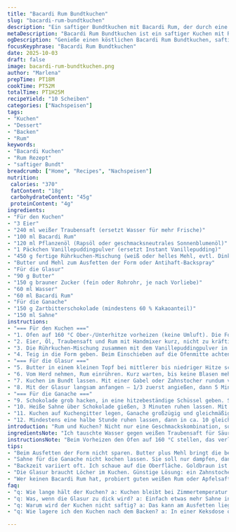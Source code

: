 ```yaml
---
title: "Bacardi Rum Bundtkuchen"
slug: "bacardi-rum-bundtkuchen"
description: "Ein saftiger Bundtkuchen mit Bacardi Rum, der durch eine leicht angepasste Rezeptur mit weißem Traubensaft statt Wasser und einem hauch Vanillepuddingpulver eine dezente Eigennote erhält. Die Glasur verbindet Butter, braunen Zucker und Rum, während die Ganache aus Zartbitterschokolade in Sahne eingekocht wird. Backzeit und Konsistenz hängen vom Ofentyp ab – besser nach Farbe und Stäbchenprobe richten. Das Übliche beim Bundt: gut ausfetten, genug Flüssigkeit im Teig, nicht zu schnell backen. Wer keinen Rum mag, kann mit Orangensaft oder Apfelsaft experimentieren. Prickeln sorgt für Geschmackstiefe und saftige Struktur; Ganache vollendet die Oberfläche. Restlos versautes Geschirr trotz Glasur bleibt minimal, wenn man den Kuchen im Bundt lässt."
metaDescription: "Bacardi Rum Bundtkuchen ist ein saftiger Kuchen mit Rum und Traubensaft, der jeden bei Geburtstagsfeiern begeistert"
ogDescription: "Genieße einen köstlichen Bacardi Rum Bundtkuchen, saftig und mit einer speziellen Glasur, ideal für jede Feier"
focusKeyphrase: "Bacardi Rum Bundtkuchen"
date: 2025-10-03
draft: false
image: bacardi-rum-bundtkuchen.png
author: "Marlena"
prepTime: PT18M
cookTime: PT52M
totalTime: PT1H25M
recipeYield: "10 Scheiben"
categories: ["Nachspeisen"]
tags:
- "Kuchen"
- "Dessert"
- "Backen"
- "Rum"
keywords:
- "Bacardi Kuchen"
- "Rum Rezept"
- "saftiger Bundt"
breadcrumb: ["Home", "Recipes", "Nachspeisen"]
nutrition: 
 calories: "370"
 fatContent: "18g"
 carbohydrateContent: "45g"
 proteinContent: "4g"
ingredients:
- "Für den Kuchen"
- "3 Eier"
- "240 ml weißer Traubensaft (ersetzt Wasser für mehr Frische)"
- "100 ml Bacardi Rum"
- "120 ml Pflanzenöl (Rapsöl oder geschmacksneutrales Sonnenblumenöl)"
- "1 Päckchen Vanillepuddingpulver (ersetzt Instant Vanillepudding)"
- "450 g fertige Rührkuchen-Mischung (weiß oder helles Mehl, evtl. Dinkel als Alternative)"
- "Butter und Mehl zum Ausfetten der Form oder Antihaft-Backspray"
- "Für die Glasur"
- "90 g Butter"
- "150 g brauner Zucker (fein oder Rohrohr, je nach Vorliebe)"
- "60 ml Wasser"
- "60 ml Bacardi Rum"
- "Für die Ganache"
- "150 g Zartbitterschokolade (mindestens 60 % Kakaoanteil)"
- "150 ml Sahne"
instructions:
- "=== Für den Kuchen ==="
- "1. Ofen auf 160 °C Ober-/Unterhitze vorheizen (keine Umluft). Die Form gut mit Butter ausreiben, dann mit Mehl bedecken. Überschuss ausschwenken. Antihaft-Spray funktioniert schneller, aber Butter-Mehl gibt bessere Kruste."
- "2. Eier, Öl, Traubensaft und Rum mit Handmixer kurz, nicht zu kräftig vermischen – gerade so, dass alles eine homogene, glänzende Masse bildet. Zu viel Luft rein, Kuchen wird trocken."
- "3. Die Rührkuchen-Mischung zusammen mit dem Vanillepuddingpulver in Portionen hinzufügen und nur so lange schlagen, bis der Teig eben glatt ist. Nicht übermixen, sonst bindet das Puddingpulver zu stark."
- "4. Teig in die Form geben. Beim Einschieben auf die Ofenmitte achten. Nach ca. 50 Minuten kontrollieren – Oberfläche soll goldbraun sein, der Zahnstocher sauber herauskommen. Backzeit kann je nach Ofen 48 bis 55 Minuten variieren. Wenn Kuchen zu dunkel wird schnell mit Alufolie abdecken."
- "=== Für die Glasur ==="
- "5. Butter in einem kleinen Topf bei mittlerer bis niedriger Hitze schmelzen. Es darf nicht braun werden! Braunen Zucker und Wasser zugeben, rühren bis Zucker gelöst und die Mischung leicht blubbert, etwa 2-3 Minuten. Nicht zu lange köcheln, sonst wird die Glasur zäh."
- "6. Vom Herd nehmen, Rum einrühren. Kurz warten, bis keine Blasen mehr steigen. Shell komplett in ein hitzebeständiges Gefäß geben (2 Tassen Messbecher)."
- "7. Kuchen im Bundt lassen. Mit einer Gabel oder Zahnstocher rundum viele kleine Löcher stechen. So zieht die Glasur rein wie eine wilde Welle. Trick: Nicht alle Löcher gleich tief, das unterstützt den Geschmack."
- "8. Mit der Glasur langsam anfangen – 1/3 zuerst angießen, dann 5 Minuten warten. Restliche Glasur portionsweise nach und nach eingießen. Trocken wirken vermeiden – Glasur soll tief durchziehen. Mindestens 20 Minuten stehen lassen, dann erst aus der Form stürzen."
- "=== Für die Ganache ==="
- "9. Schokolade grob hacken, in eine hitzebeständige Schüssel geben. Sahne in kleinem Topf auf mittlerer Flamme erwärmen, nicht kochen lassen, dampfen reicht."
- "10. Heiße Sahne über Schokolade gießen, 3 Minuten ruhen lassen. Mit Schneebesen langsam zu einer seidigen Creme verrühren, nicht sprunghaft schlagen. Ganache leicht abkühlen lassen, bis sie streichfähig wird."
- "11. Kuchen auf Kuchengitter legen, Ganache großzügig und gleichmäßig darüber verteilen. Achtung: Bei suboptimaler Raumtemperatur Ganache länger aushärten lassen oder kurz in den Kühlschrank stellen."
- "12. Mindestens eine halbe Stunde ruhen lassen, dann in ca. 10 gleichmäßige Scheiben schneiden. Schmeckt am nächsten Tag durchgezogen noch besser."
introduction: "Rum und Kuchen? Nicht nur eine Geschmackskombination, sondern Tradition, die viele Jahre und Fehlversuche kostete, bis die Balance passte. Ich wechselte Wasser gegen weißen Traubensaft, um eine leichte Säure und Süße reinzubringen, die durch den Zucker des Puddings nicht erdrückt wird. Vanillepudding statt Instant gibt dem Ganzen ein besseres Mundgefühl – weniger chemisch. Der Bundt bekommt eine leichte Karamellkruste, wenn man vernünftig ausfettet und beim Backen nicht drängelt. Glasur und Ganache wirken wie zwei starke Akzente: eine süß-sämige Rum-Note und dunkle Schokolade, die warm und leicht bitter dagegensteht. Nicht zu dick auftragen, sonst verschwendet man Aroma. Wer beim Backen nicht immer appliziert, merkt nach ein paar Versuchen: Timing und Beobachtung schlagen die Stoppuhr."
ingredientsNote: "Ich tauschte Wasser gegen weißen Traubensaft für Säure und Frische. Funktioniert hier besser als reines Wasser, weil es das Rumaroma stützt, ohne süß zu machen. Vanillepudding frisch angerührt klappt besser als Instantpulver, setzt aber mehr Flüssigkeit voraus, also Augen auf. Wer allergisch auf Nüsse reagiert, ist mit dem Öl und dem Mehl einer normalen Rührkuchenmischung sicher – ich greife zu Bio-Dinkelmehl, das gibt eine festere Struktur, aber schmeckt etwas rustikaler. Falls kein Bacardi Rum verfügbar, kann guter weißer Rum oder ein Aufguss aus hellem Apfelsaft als milde Variante genutzt werden. Butter zum Ausfetten sorgt für bessere Kruste als Backtrennspray, vor allem bei Bundt-Formen mit feinen Rillen. Die Glasur baut auf braunem Zucker für karamellige Tiefe, wer das nicht will, nimmt Muscovado oder Rohrohrzucker."
instructionsNote: "Beim Vorheizen den Ofen auf 160 °C stellen, das verlängert die Backzeit minimal, verhindert aber, dass der Kuchen zu schnell verblasst oder austrocknet. Beim Mischen Eier, Öl, Flüssigkeit erst nur kurz rühren, sonst schlägt man zu viel Luft rein – das gibt beim Backen unschöne Löcher. Die Zugabe von Puddingpulver macht den Teig saftig, also kein trockenes Gedöns nach Backzeit. Das Ausfetten mit Butter plus Mehl ist Arbeit, aber das Ergebnis spricht darüber – Kuchen lässt sich deutlich besser stürzen. Bei der Glasur: langsames Eingießen, unbedingt schön viele Löcher mit Gabel oder Zahnstocher einstechen, sonst baut sich kein Aroma tief auf. Das hat der Kuchen verdammt verdient, das Aroma verpufft sonst oberflächlich. Ganache kurz vor Gebrauch zubereiten, nicht zu heiß und gut rühren, sonst klumpt die Schokolade. Im Kühlschrank bekommt die Ganache schnell eine unnatürliche Härte, lieber Raumtemperatur oder wenige Minuten kühlen. Beim Schneiden Messer vorwärmen – so zieht nichts Fäden. Alles zusammen ergibt eine wunderbare Mischung aus Alkohol, Süße, Fruchtigkeit und Schokolade."
tips:
- "Beim Ausfetten der Form nicht sparen. Butter plus Mehl bringt die beste Kruste. Wer Zeit und Mühe sparen will, greift zum Backtrennspray. Aber die Belohnung ist eine schönere Textur."
- "Sahne für die Ganache nicht kochen lassen. Sie soll nur dampfen, dann wird sie perfekt. Langsam über die Schokolade gießen. Rühren bis eine glatte, seidige Masse entsteht. Geduld ist wichtig hier."
- "Backzeit variiert oft. Ich schaue auf die Oberfläche. Goldbraun ist der Schlüssel. Zahnstocherprobe ist ein Muss. Wenn er sauber herauskommt, ist der Kuchen fertig. Und doch manchmal auch zu schnell."
- "Die Glasur braucht Löcher im Kuchen. Günstige Lösung: ein Zahnstocher. Viele kleine Löcher stechen. So zieht die Glasur tief ein. Das Aroma entfaltet sich dadurch intensiv."
- "Wer keinen Bacardi Rum hat, probiert guten weißen Rum oder Apfelsaft. Das bringt Frische, auch wenn es anders schmeckt. Und dennoch bleibt das Rezept stark. Variation ist hier kein Nachteil."
faq:
- "q: Wie lange hält der Kuchen? a: Kuchen bleibt bei Zimmertemperatur etwa 3 bis 4 Tage frisch. Das hängt von der Raumtemperatur ab."
- "q: Was, wenn die Glasur zu dick wird? a: Einfach etwas mehr Sahne in die Mischung einarbeiten. Schrittweise. Oder warm anrühren, damit sie dünnflüssiger wird."
- "q: Warum wird der Kuchen nicht saftig? a: Das kann am Ausfetten liegen. Wenn die Form nicht gründlich gefettet ist, wird der Kuchen trocken. Übermixen ist auch nicht das Beste."
- "q: Wie lagere ich den Kuchen nach dem Backen? a: In einer Keksdose oder unter Frischhaltefolie. Das hält ihn feucht. Leser: Ein Kühlschrank macht es oft zu fest."

---
```

